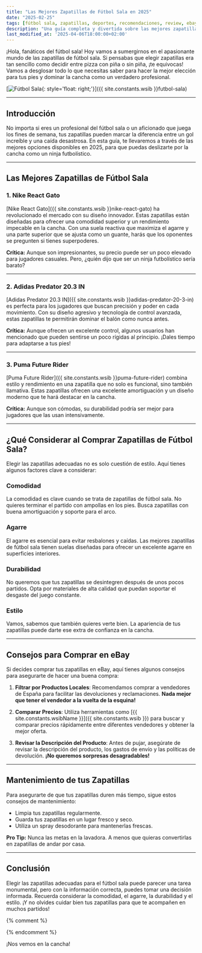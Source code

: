 ```yaml
---
title: "Las Mejores Zapatillas de Fútbol Sala en 2025"
date: "2025-02-25"
tags: [fútbol sala, zapatillas, deportes, recomendaciones, review, ebay]
description: "Una guía completa y divertida sobre las mejores zapatillas de fútbol sala en 2025. Descubre las opciones más destacadas y cómo elegir las ideales para ti."
last_modified_at: '2025-04-06T18:00:00+02:00'
---
```


¡Hola, fanáticos del fútbol sala! Hoy vamos a sumergirnos en el apasionante mundo de las zapatillas de fútbol sala. Si pensabas que elegir zapatillas era tan sencillo como decidir entre pizza con piña o sin piña, ¡te equivocas! Vamos a desglosar todo lo que necesitas saber para hacer la mejor elección para tus pies y dominar la cancha como un verdadero profesional.

[![Fútbol Sala](https://i.imgur.com/ybMbanVm.jpeg){: style='float: right;'}]({{ site.constants.wsib }}futbol-sala)

---

## Introducción

No importa si eres un profesional del fútbol sala o un aficionado que juega los fines de semana, tus zapatillas pueden marcar la diferencia entre un gol increíble y una caída desastrosa. En esta guía, te llevaremos a través de las mejores opciones disponibles en 2025, para que puedas deslizarte por la cancha como un ninja futbolístico.

---

## Las Mejores Zapatillas de Fútbol Sala

### 1. Nike React Gato

[Nike React Gato]({{ site.constants.wsib }}nike-react-gato) ha revolucionado el mercado con su diseño innovador. Estas zapatillas están diseñadas para ofrecer una comodidad superior y un rendimiento impecable en la cancha. Con una suela reactiva que maximiza el agarre y una parte superior que se ajusta como un guante, harás que los oponentes se pregunten si tienes superpoderes.

**Crítica:** Aunque son impresionantes, su precio puede ser un poco elevado para jugadores casuales. Pero, ¿quién dijo que ser un ninja futbolístico sería barato?

---

### 2. Adidas Predator 20.3 IN

[Adidas Predator 20.3 IN]({{ site.constants.wsib }}adidas-predator-20-3-in) es perfecta para los jugadores que buscan precisión y poder en cada movimiento. Con su diseño agresivo y tecnología de control avanzada, estas zapatillas te permitirán dominar el balón como nunca antes.

**Crítica:** Aunque ofrecen un excelente control, algunos usuarios han mencionado que pueden sentirse un poco rígidas al principio. ¡Dales tiempo para adaptarse a tus pies!

---

### 3. Puma Future Rider

[Puma Future Rider]({{ site.constants.wsib }}puma-future-rider) combina estilo y rendimiento en una zapatilla que no solo es funcional, sino también llamativa. Estas zapatillas ofrecen una excelente amortiguación y un diseño moderno que te hará destacar en la cancha.

**Crítica:** Aunque son cómodas, su durabilidad podría ser mejor para jugadores que las usan intensivamente.

---

## ¿Qué Considerar al Comprar Zapatillas de Fútbol Sala?

Elegir las zapatillas adecuadas no es solo cuestión de estilo. Aquí tienes algunos factores clave a considerar:

### Comodidad

La comodidad es clave cuando se trata de zapatillas de fútbol sala. No quieres terminar el partido con ampollas en los pies. Busca zapatillas con buena amortiguación y soporte para el arco.

### Agarre

El agarre es esencial para evitar resbalones y caídas. Las mejores zapatillas de fútbol sala tienen suelas diseñadas para ofrecer un excelente agarre en superficies interiores.

### Durabilidad

No queremos que tus zapatillas se desintegren después de unos pocos partidos. Opta por materiales de alta calidad que puedan soportar el desgaste del juego constante.

### Estilo

Vamos, sabemos que también quieres verte bien. La apariencia de tus zapatillas puede darte ese extra de confianza en la cancha.

---

## Consejos para Comprar en eBay

Si decides comprar tus zapatillas en eBay, aquí tienes algunos consejos para asegurarte de hacer una buena compra:

1. **Filtrar por Productos Locales**: Recomendamos comprar a vendedores de España para facilitar las devoluciones y reclamaciones. **Nada mejor que tener el vendedor a la vuelta de la esquina!**

2. **Comparar Precios**: Utiliza herramientas como [{{ site.constants.wsibName }}]({{ site.constants.wsib }}) para buscar y comparar precios rápidamente entre diferentes vendedores y obtener la mejor oferta.

3. **Revisar la Descripción del Producto**: Antes de pujar, asegúrate de revisar la descripción del producto, los gastos de envío y las políticas de devolución. **¡No queremos sorpresas desagradables!**

---

## Mantenimiento de tus Zapatillas

Para asegurarte de que tus zapatillas duren más tiempo, sigue estos consejos de mantenimiento:

- Limpia tus zapatillas regularmente.
- Guarda tus zapatillas en un lugar fresco y seco.
- Utiliza un spray desodorante para mantenerlas frescas.

**Pro Tip:** Nunca las metas en la lavadora. A menos que quieras convertirlas en zapatillas de andar por casa.

---

## Conclusión

Elegir las zapatillas adecuadas para el fútbol sala puede parecer una tarea monumental, pero con la información correcta, puedes tomar una decisión informada. Recuerda considerar la comodidad, el agarre, la durabilidad y el estilo. ¡Y no olvides cuidar bien tus zapatillas para que te acompañen en muchos partidos!

 {% comment %}
<!-- **¡Haz clic aquí para comprar tus nuevas zapatillas de fútbol sala y conquistar la cancha como un verdadero profesional!** [Compra Zapatillas de Fútbol Sala]({{ site.constants.wsib }}zapatillas-futbol-sala)

**¿Buscas más recomendaciones?** No te pierdas nuestra guía sobre [equipamiento deportivo para 2025]({%- post_url 2025-01-15-equipamiento-deportivo-2025 -%}) o nuestra lista de [los mejores accesorios para fútbol sala]({%- post_url 2025-03-10-accesorios-futbol-sala -%}). -->
{% endcomment %}

¡Nos vemos en la cancha!
